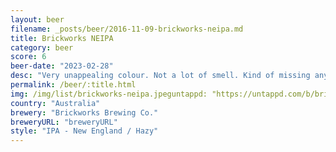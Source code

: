 ```yaml
---
layout: beer
filename: _posts/beer/2016-11-09-brickworks-neipa.md
title: Brickworks NEIPA
category: beer
score: 6
beer-date: "2023-02-28"
desc: "Very unappealing colour. Not a lot of smell. Kind of missing any deep hoppy flavours"
permalink: /beer/:title.html
img: /img/list/brickworks-neipa.jpeguntappd: "https://untappd.com/b/brickworks-brewing-co--neipa/4668898"
country: "Australia"
brewery: "Brickworks Brewing Co."
breweryURL: "breweryURL"
style: "IPA - New England / Hazy"
---
```

